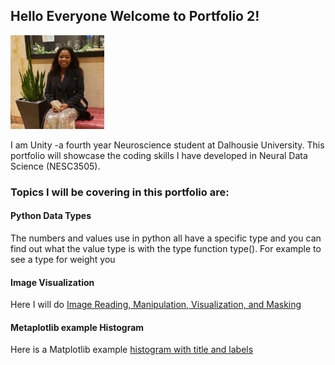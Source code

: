 ## Hello Everyone Welcome to Portfolio 2!


<img src = "125075284_10225012184590716_8293133638532373443_n.jpg" width=150>


I am Unity -a fourth year Neuroscience student at Dalhousie University. This portfolio will showcase the coding skills I have developed in Neural Data Science (NESC3505). 

### Topics I will be covering in this portfolio are:

#### Python Data Types

The numbers and values use in python all have a specific type and you can find out what the value type is with the type function type(). For example to see a type for weight you  


#### Image Visualization
Here I will do [Image Reading, Manipulation, Visualization, and Masking](image_manipulation.md)

#### Metaplotlib example Histogram

Here is a Matplotlib example [histogram with title and labels](histogram.md) 
